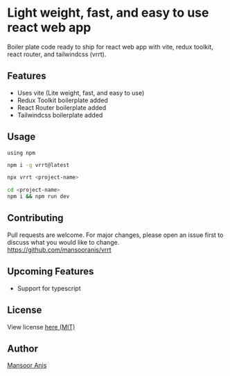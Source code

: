 # Light weight, fast, and easy to use react web app
Boiler plate code ready to ship for react web app with vite, redux toolkit, react router, and tailwindcss (vrrt).

## Features
- Uses vite (Lite weight, fast, and easy to use)
- Redux Toolkit boilerplate added
- React Router boilerplate added
- Tailwindcss boilerplate added
## Usage

`using npm`
```bash
npm i -g vrrt@latest
```
```bash
npx vrrt <project-name>
```
```bash
cd <project-name>
npm i && npm run dev
```
## Contributing
Pull requests are welcome. For major changes, please open an issue first to discuss what you would like to change.
<br/>
https://github.com/mansooranis/vrrt

## Upcoming Features
- Support for typescript

## License
View license [here (MIT)](https://github.com/mansooranis/vrrt/blob/main/LICENSE)
## Author
[Mansoor Anis](https://github.com/mansooranis)